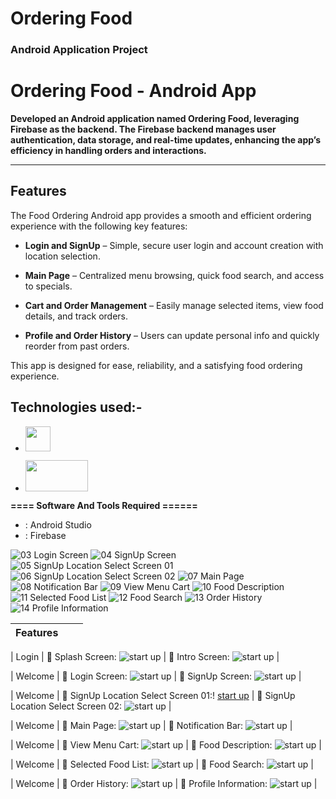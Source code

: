 # Ordering Food
### Android Application Project 

 # Ordering Food - Android App
 **Developed an Android application named Ordering Food, leveraging Firebase as the backend. The Firebase backend manages user authentication, data storage, and real-time updates, enhancing the app’s efficiency in handling orders and interactions.**

--------------------------------------------------------------
## Features
  
The Food Ordering Android app provides a smooth and efficient ordering experience with the following key features:

- **Login and SignUp** – Simple, secure user login and account creation with location selection.

- **Main Page** – Centralized menu browsing, quick food search, and access to specials.

- **Cart and Order Management** – Easily manage selected items, view food details, and track orders.

- **Profile and Order History** – Users can update personal info and quickly reorder from past orders.

This app is designed for ease, reliability, and a satisfying food ordering experience.



## Technologies used:-

- [<img src="https://github.com/user-attachments/assets/d4876fcb-765b-4c64-989a-7f656ff6639a" width="40" height="40">](https://github.com/mostofa-rezvi)

- [<img src="https://github.com/user-attachments/assets/78dd3478-0105-41e7-89b4-7dd79052dbc4" width="100" height="50">](https://github.com/mostofa-rezvi)

**==== Software And Tools Required ======**
- :  Android Studio
- :  Firebase


![03 Login Screen](https://github.com/user-attachments/assets/e069a685-c58e-44ba-9216-d15a56feb3a6)
![04 SignUp Screen](https://github.com/user-attachments/assets/74fdae23-8a08-4511-98a1-7f3340278fcd)
![05 SignUp Location Select Screen 01](https://github.com/user-attachments/assets/e85f9419-8fd5-4313-b1cf-65c3249c995d)
![06 SignUp Location Select Screen 02](https://github.com/user-attachments/assets/cf00e361-f689-4ef0-bba0-375e7953ad98)
![07 Main Page](https://github.com/user-attachments/assets/ccb7dd34-72e1-4709-a4b6-d56ede20cac4)
![08 Notification Bar](https://github.com/user-attachments/assets/a1a64eb0-cc26-4dab-80e3-f20967dec42f)
![09 View Menu Cart](https://github.com/user-attachments/assets/88bb0a5c-23bc-4125-8fb8-1380c3fc6336)
![10 Food Description](https://github.com/user-attachments/assets/11fcbe5b-beb5-454f-bb5d-5b5e9cff6338)
![11 Selected Food List](https://github.com/user-attachments/assets/a923a8bf-75ba-4b69-b523-78bf99f60661)
![12 Food Search](https://github.com/user-attachments/assets/a9e3445f-6f43-4222-b543-8c69123d3340)
![13 Order History](https://github.com/user-attachments/assets/90a1a06b-4d41-4316-8fa9-182ade030359)
![14 Profile Information](https://github.com/user-attachments/assets/7cf893b2-c44f-481b-9839-38209d640265)


 |Features| | |
| :---: | :---: | :---: |

| Login | :pushpin: Splash Screen: ![ start up](https://github.com/user-attachments/assets/bba5caa4-cb50-419a-8bb8-ccbc67cc14d8) | :pushpin: Intro Screen: ![ start up](https://github.com/user-attachments/assets/c26d4c27-dd55-46b2-93d2-80ed39dfeac1) |

| Welcome | :pushpin: Login Screen: ![ start up]() | :pushpin: SignUp Screen: ![ start up]() |

| Welcome | :pushpin: SignUp Location Select Screen 01:! [ start up]() | :pushpin: SignUp Location Select Screen 02: ![ start up]() |

| Welcome | :pushpin: Main Page: ![ start up]() | :pushpin: Notification Bar: ![ start up]() |

| Welcome | :pushpin: View Menu Cart: ![ start up]() | :pushpin: Food Description: ![ start up]() |

| Welcome | :pushpin: Selected Food List: ![ start up]() | :pushpin: Food Search: ![ start up]() |

| Welcome | :pushpin: Order History: ![ start up]() | :pushpin: Profile Information: ![ start up]() |
